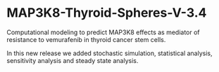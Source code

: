 # MAP3K8-Thyroid-Spheres-V-3.4
Computational modeling to predict MAP3K8 effects as mediator of resistance to vemurafenib in thyroid cancer stem cells.

In this new release we added stochastic simulation, statistical analysis, sensitivity analysis and steady state analysis.
